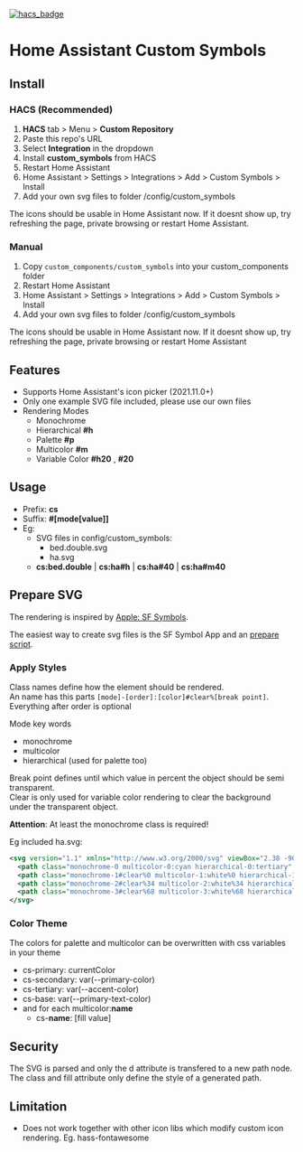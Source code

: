[![hacs_badge](https://img.shields.io/badge/HACS-Custom-orange.svg)](https://github.com/custom-components/hacs)

# Home Assistant Custom Symbols

## Install
### HACS (Recommended)
1. **HACS** tab > Menu > **Custom Repository**
4. Paste this repo's URL
5. Select **Integration** in the dropdown
6. Install **custom_symbols** from HACS
7. Restart Home Assistant
8. Home Assistant > Settings > Integrations > Add > Custom Symbols > Install
9. Add your own svg files to folder /config/custom_symbols

The icons should be usable in Home Assistant now. If it doesnt show up, try refreshing the page, private browsing or restart Home Assistant.

### Manual
1. Copy `custom_components/custom_symbols` into your custom_components folder
2. Restart Home Assistant
3. Home Assistant > Settings > Integrations > Add > Custom Symbols > Install
4. Add your own svg files to folder /config/custom_symbols

  
The icons should be usable in Home Assistant now. If it doesnt show up, try refreshing the page, private browsing or restart Home Assistant

## Features

 - Supports Home Assistant's icon picker (2021.11.0+)
 - Only one example SVG file included, please use our own files
 - Rendering Modes
   - Monochrome
   - Hierarchical **#h**
   - Palette **#p**
   - Multicolor **#m**
   - Variable Color **#h20** , **#20**
  

## Usage
 - Prefix: **cs**
 - Suffix: **#[mode[value]]**
 - Eg:
    - SVG files in config/custom_symbols:
      - bed.double.svg
      - ha.svg
    -   **cs:bed.double** | **cs:ha#h** | **cs:ha#40** | **cs:ha#m40**


## Prepare SVG

The rendering is inspired by [Apple: SF Symbols](https://developer.apple.com/sf-symbols/).

The easiest way to create svg files is the SF Symbol App and an [prepare script](https://github.com/m7r/ha-custom-symbols-prepare).

### Apply Styles

Class names define how the element should be rendered.  
An name has this parts
```[mode]-[order]:[color]#clear%[break point]```. Everything after order is optional

Mode key words
  - monochrome
  - multicolor
  - hierarchical (used for palette too)

Break point defines until which value in percent the object should be semi transparent.  
Clear is only used for variable color rendering to clear the background under the transparent object.

**Attention**: At least the monochrome class is required!

Eg included ha.svg:
``` xml
<svg version="1.1" xmlns="http://www.w3.org/2000/svg" viewBox="2.38 -90 108 108">
  <path class="monochrome-0 multicolor-0:cyan hierarchical-0:tertiary" fill="#55BEF0" d="M20 …"/>
  <path class="monochrome-1#clear%0 multicolor-1:white%0 hierarchical-1:primary%0" fill="#FFFFFF" d="M56 …"/>
  <path class="monochrome-2#clear%34 multicolor-2:white%34 hierarchical-2:primary%34" fill="#FFFFFF" d="M45 …"/>
  <path class="monochrome-3#clear%68 multicolor-3:white%68 hierarchical-3:primary%68" fill="#FFFFFF" d="M74 …"/>
</svg>
```

### Color Theme

The colors for palette and multicolor can be overwritten with css variables in your theme

  - cs-primary: currentColor
  - cs-secondary: var(--primary-color)
  - cs-tertiary: var(--accent-color)
  - cs-base: var(--primary-text-color)
  - and for each multicolor:**name**
    - cs-**name**: [fill value]

## Security

The SVG is parsed and only the d attribute is transfered to a new path node.
The class and fill attribute only define the style of a generated path.

## Limitation

 - Does not work together with other icon libs which modify custom icon rendering. Eg. hass-fontawesome
 